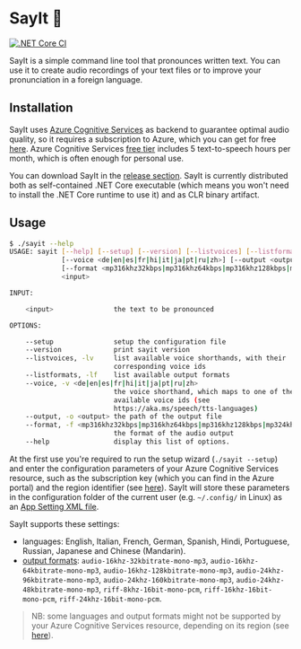 # SayIt :loudspeaker:

[![.NET Core CI](https://github.com/pviotti/sayit/workflows/.NET%20Core%20CI/badge.svg)](https://github.com/pviotti/sayit/actions?query=workflow%3A%22.NET+Core+CI%22)

SayIt is a simple command line tool that pronounces written text.
You can use it to create audio recordings of your text files or
to improve your pronunciation in a foreign language.

## Installation

SayIt uses [Azure Cognitive Services][az-cs] as backend to guarantee
optimal audio quality, so it requires a subscription to Azure, which you can get for free
[here][az-sub].
Azure Cognitive Services [free tier][az-cs-price] includes 5 text-to-speech
hours per month, which is often enough for personal use.

You can download SayIt in the [release section][release].
SayIt is currently distributed both as self-contained .NET Core executable
(which means you won't need to install the .NET Core runtime to use it)
and as CLR binary artifact.

## Usage

```bash
$ ./sayit --help
USAGE: sayit [--help] [--setup] [--version] [--listvoices] [--listformats]
             [--voice <de|en|es|fr|hi|it|ja|pt|ru|zh>] [--output <output>]
             [--format <mp316khz32kbps|mp316khz64kbps|mp316khz128kbps|mp324khz48kbps|mp324khz96kbps|mp324khz160kbps|pcm8khz16b|pcm16khz16b|pcm24khz16b>]
             <input>

INPUT:

    <input>               the text to be pronounced

OPTIONS:

    --setup               setup the configuration file
    --version             print sayit version
    --listvoices, -lv     list available voice shorthands, with their
                          corresponding voice ids
    --listformats, -lf    list available output formats
    --voice, -v <de|en|es|fr|hi|it|ja|pt|ru|zh>
                          the voice shorthand, which maps to one of the
                          available voice ids (see
                          https://aka.ms/speech/tts-languages)
    --output, -o <output> the path of the output file
    --format, -f <mp316khz32kbps|mp316khz64kbps|mp316khz128kbps|mp324khz48kbps|mp324khz96kbps|mp324khz160kbps|pcm8khz16b|pcm16khz16b|pcm24khz16b>
                          the format of the audio output
    --help                display this list of options.
```
At the first use you're required to run the setup wizard (`./sayit --setup`)
and enter the configuration parameters of your Azure Cognitive Services resource,
such as the subscription key (which you can find in the Azure portal) 
and the region identifier (see [here][region-ids]).
SayIt will store these parameters in the configuration folder of the current
user (e.g. `~/.config/` in Linux) as an [App Setting XML file][appsetting].

SayIt supports these settings:
 - languages: English, Italian, French, German, Spanish, Hindi, Portuguese, Russian, Japanese and Chinese (Mandarin).
 - [output formats](output-formats): 
`audio-16khz-32kbitrate-mono-mp3`, `audio-16khz-64kbitrate-mono-mp3`, `audio-16khz-128kbitrate-mono-mp3`, `audio-24khz-96kbitrate-mono-mp3`, `audio-24khz-160kbitrate-mono-mp3`, `audio-24khz-48kbitrate-mono-mp3`, `riff-8khz-16bit-mono-pcm`, `riff-16khz-16bit-mono-pcm`, `riff-24khz-16bit-mono-pcm`.

> NB: some languages and output formats might not be supported by your Azure Cognitive Services resource,
depending on its region (see [here][region-voices]).

 [az-sub]: https://azure.microsoft.com/en-us/free/
 [az-cs]: https://azure.microsoft.com/en-us/services/cognitive-services/speech-services/
 [az-cs-price]: https://azure.microsoft.com/en-us/pricing/details/cognitive-services/speech-services/
 [release]: https://github.com/pviotti/sayit/releases
 [appsetting]: https://docs.microsoft.com/en-us/dotnet/framework/configure-apps/file-schema/appsettings/
 [region-ids]: https://aka.ms/speech/sdkregion#speech-to-text-text-to-speech-and-translation
 [region-voices]: https://aka.ms/speech/sdkregion#text-to-speech
 [output-formats]: https://docs.microsoft.com/en-us/azure/cognitive-services/speech-service/rest-text-to-speech#audio-outputs
